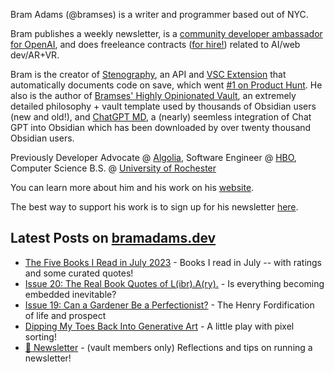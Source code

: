 Bram Adams (@bramses) is a writer and programmer based out of NYC. 

Bram publishes a weekly newsletter, is a [community developer ambassador for OpenAI](https://platform.openai.com/ambassadors), and does freeleance contracts ([for hire!](https://www.bramadams.dev/consulting/)) related to AI/web dev/AR+VR. 

Bram is the creator of [Stenography](https://stenography.dev), an API and [VSC Extension](https://marketplace.visualstudio.com/items?itemName=Stenography.stenography) that automatically documents code on save, which went [#1 on Product Hunt](https://www.producthunt.com/products/stenography#stenography). He also is the author of [Bramses' Highly Opinionated Vault](https://github.com/bramses/bramses-highly-opinionated-vault-2023), an extremely detailed philosophy + vault template used by thousands of Obsidian users (new and old!), and [ChatGPT MD](https://github.com/bramses/chatgpt-md), a (nearly) seemless integration of Chat GPT into Obsidian which has been downloaded by over twenty thousand Obsidian users.

Previously Developer Advocate @ [Algolia](https://www.algolia.com/), Software Engineer @ [HBO](https://www.hbo.com/), Computer Science B.S. @ [University of Rochester](https://rochester.edu/)

You can learn more about him and his work on his [website](https://www.bramadams.dev/about/). 

The best way to support his work is to sign up for his newsletter [here](https://www.bramadams.dev/#/portal/).


## Latest Posts on [bramadams.dev](https://www.bramadams.dev/)

<!--START_SECTION:feed-->
* [The Five Books I Read in July 2023](https:&#x2F;&#x2F;www.bramadams.dev&#x2F;202307311905&#x2F;) - Books I read in July -- with ratings and some curated quotes!
* [Issue 20: The Real Book Quotes of L(ibr).A(ry).](https:&#x2F;&#x2F;www.bramadams.dev&#x2F;202307302034&#x2F;) - Is everything becoming embedded inevitable?
* [Issue 19: Can a Gardener Be a Perfectionist?](https:&#x2F;&#x2F;www.bramadams.dev&#x2F;202307232155&#x2F;) - The Henry Fordification of life and prospect
* [Dipping My Toes Back Into Generative Art](https:&#x2F;&#x2F;www.bramadams.dev&#x2F;202307222330&#x2F;) - A little play with pixel sorting!
* [🔐 Newsletter](https:&#x2F;&#x2F;www.bramadams.dev&#x2F;newsletter&#x2F;) - (vault members only) Reflections and tips on running a newsletter!
<!--END_SECTION:feed-->
